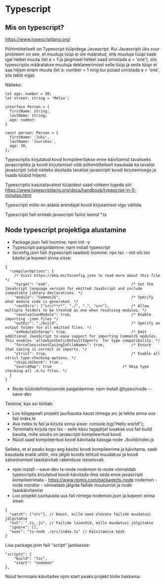 # Typescript

## Mis on typescript?

https://www.typescriptlang.org/

Põhimõtteliselt on Typescript tüüpidega Javascript. Kui Javascripti üks suur probleem on see, et muutuja tüüp ei ole määratud, ehk muutuja tüüpi saab igal hetkel muuta (let a = 1 ja järgmisel hetkel saad omistada a = 'one'), siis typescriptis määratakse muutuja deklareerimisel selle tüüp ja seda tüüpi ei saa hiljem enam muuta (let a: number = 1 ning kui püüad omistada a = 'one', siis tekib viga).

Näiteks:

```
let age: number = 30;
let street: string = 'Metsa';

interface Person = {
  firstName: string;
  lastName: string;
  age: number;
}

const person: Person = {
  firstName: 'Juku',
  lastName: 'Juurikas',
  age: 30,
};
```

Typescriptis kirjutatud kood kompileeritakse enne käivitamist tavaliseks javascriptiks ja koodi kirjutamisel võib põhimõtteliselt kasutada ka tavalist javascripti (võid näiteks alustada tavalise javascripti koodi kirjutamisega ja lisada tüübid hiljem).

Typescriptis kasutatavatest tüüpidest saad rohkem lugeda siit: https://www.typescriptlang.org/docs/handbook/typescript-in-5-minutes.html

Typescripti mõte on aidata arendajat koodi kirjutamisel vigu vältida.

Typescripti faili eristab javascripti failist laiend \*.ts

## Node typescript projektiga alustamine

-   Package.json faili loomine: npm init -y
-   Typescripti paigaldamine: npm install typescript
-   tsconfig.json faili (typescripti seaded) loomine: npx tsc --init või loo käsitsi ja kopeeri sinna sisse:

```
{
  "compilerOptions": {
    /* Visit https://aka.ms/tsconfig.json to read more about this file */
    "target": "es6",                                     /* Set the JavaScript language version for emitted JavaScript and include compatible library declarations. */
    "module": "CommonJS",                                /* Specify what module code is generated. */
    "rootDirs": ["src/**/*", "./", ".", "src"],          /* Allow multiple folders to be treated as one when resolving modules. */
    "resolveJsonModule": true,                           /* Enable importing .json files */
    "outDir": "./build",                                 /* Specify an output folder for all emitted files. */
    "esModuleInterop": true,                             /* Emit additional JavaScript to ease support for importing CommonJS modules. This enables `allowSyntheticDefaultImports` for type compatibility. */
    "forceConsistentCasingInFileNames": true,            /* Ensure that casing is correct in imports. */
    "strict": true,                                      /* Enable all strict type-checking options. */
    "skipLibCheck": true ,
    "sourceMap": true                                /* Skip type checking all .d.ts files. */
  }
}
```

-   Node tüübidefinitsioonide paigaldamine: npm install @types/node --save-dev

Testime, kas asi töötab:

-   Loo kõigepealt projekti juurkausta kaust nimega src ja tekita sinna uus fail index.ts
-   Ava index.ts fail ja kirjuta sinna sisse: console.log('Hello world!');
-   Terminalis kirjuta npx tsc - selle käsu tagajärjel luuakse uus fail build kausta, mille sisuks on javascripti kompileeritud kood.
-   Nüüd saad kompileeritud koodi käivitada käsuga node ./build/index.js

Selleks, et ei peaks kogu aeg käsitsi koodi kompileerima ja käivitama, saab kasutada eraldi utiliiti, mis jälgib koodis tehtud muudatusi ja koodi salvestamisel taaskäivitab rakenduse iseseisvalt.

-   npm install --save-dev ts-node nodemon
    ts-node võimaldab typescriptis kirjutatud koodi käivitada ilma seda enne javascripti kompileerimata - https://www.npmjs.com/package/ts-node
    nodemon - node monitor - võimaldab jälgida failide muutumist ja node taaskäivitamist
-   Loo projekti juurkausta uus fail nimega nodemon.json ja kopeeri sinna sisse:

```
{
  "watch": ["src"], // Kaust, mille sees olevate failide muudatusi jälgitakse
  "ext": ".ts,.js", // Failide laiendid, mille muudatusi jälgitakse
  "ignore": [],
  "exec": "ts-node ./src/index.ts" // Käivitamise käsk
}
```

Lisa package.json faili "script" jaotisesse:

```
"scripts": {
    "build": "tsc",
    "start": "nodemon"
},
```

Nüüd terminalis käivitades npm start peaks projekt tööle hakkama.
